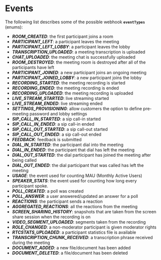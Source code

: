 # Events

The following list describes some of the possible webhook **`eventTypes`** (enums):

* ***ROOM_CREATED***: the first participant joins a room
* ***PARTICIPANT_LEFT***: a participant leaves the meeting
* ***PARTICIPANT_LEFT_LOBBY***: a participant leaves the lobby
* ***TRANSCRIPTION_UPLOADED***: a meeting transcription is uploaded
* ***CHAT_UPLOADED***: the meeting chat is successfully uploaded
* ***ROOM_DESTROYED***: the meeting room is destroyed after all of the participants have left
* ***PARTICIPANT_JOINED***: a new participant joins an ongoing meeting
* ***PARTICIPANT_JOINED_LOBBY***: a new participant joins the lobby
* ***RECORDING_STARTED***: the meeting recording is started
* ***RECORDING_ENDED***: the meeting recording is ended
* ***RECORDING_UPLOADED***: the meeting recording is uploaded
* ***LIVE_STREAM_STARTED***: live streaming started
* ***LIVE_STREAM_ENDED***: live streaming ended
* ***SETTINGS_PROVISIONING***: allow customers the option to define pre-meeting password and lobby settings
* ***SIP_CALL_IN_STARTED***: a sip call-in started
* ***SIP_CALL_IN_ENDED***: a sip call-in ended
* ***SIP_CALL_OUT_STARTED***: a sip call-out started
* ***SIP_CALL_OUT_ENDED***: a sip call-out ended
* ***FEEDBACK***: feedback is submitted
* ***DIAL_IN_STARTED***: the participant dial into the meeting
* ***DIAL_IN_ENDED***: the participant that dial has left the meeting
* ***DIAL_OUT_STARTED***: the dial participant has joined the meeting after being called
* ***DIAL_OUT_ENDED***: the dial participant that was called has left the meeting
* ***USAGE***: the event used for counting MAU (Monthly Active Users)
* ***SPEAKER_STATS***: the event used for counting how long every participant spoke.
* ***POLL_CREATED***: a poll was created
* ***POLL_ANSWER***: a user answered/updated an answer for a poll
* ***REACTIONS***: the participant sends a reaction
* ***AGGREGATED_REACTIONS***: all the reactions from the meeting
* ***SCREEN_SHARING_HISTORY***: snapshots that are taken from the screen share session when the recording is on
* ***VIDEO_SEGMENT_UPLOADED***: segments taken from the recording
* ***ROLE_CHANGED***: a non-moderator participant is given moderator rights
* ***RTCSTATS_UPLOADED***: a participant statistics file is available
* ***TRANSCRIPTION_CHUNK_RECEIVED***: a transcription phrase received during the meeting
* ***DOCUMENT_ADDED***: a new file/document has been added
* ***DOCUMENT_DELETED***: a file/document has been deleted
